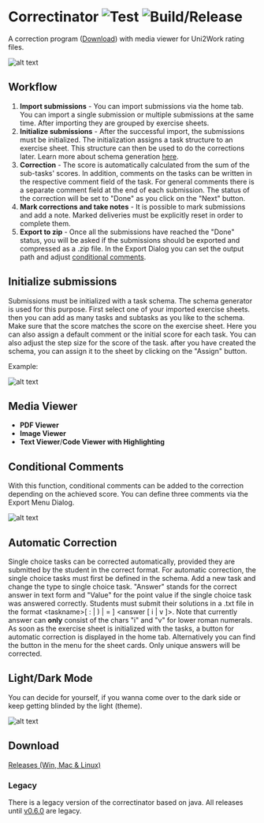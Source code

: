 # Correctinator ![Test](https://github.com/koellemichael/correctinator/workflows/Test/badge.svg) ![Build/Release](https://github.com/koellemichael/correctinator/workflows/Build/Release/badge.svg)

A correction program ([Download](#download)) with media viewer for Uni2Work rating files.

![alt text](https://i.imgur.com/D9yYvEB.png 'Correctinator')

## Workflow

1. **Import submissions** - You can import submissions via the home tab. You can import a single submission or multiple submissions at the same time. After importing they are grouped by exercise sheets.
2. **Initialize submissions** - After the successful import, the submissions must be initialized. The initialization assigns a task structure to an exercise sheet. This structure can then be used to do the corrections later. Learn more about schema generation [here](#Initialize-submissions).
3. **Correction** - The score is automatically calculated from the sum of the sub-tasks' scores. In addition, comments on the tasks can be written in the respective comment field of the task. For general comments there is a separate comment field at the end of each submission. The status of the correction will be set to "Done" as you click on the "Next" button.
4. **Mark corrections and take notes** - It is possible to mark submissions and add a note. Marked deliveries must be explicitly reset in order to complete them.
5. **Export to zip** - Once all the submissions have reached the "Done" status, you will be asked if the submissions should be exported and compressed as a .zip file. In the Export Dialog you can set the output path and adjust [conditional comments](#conditional-comments).

## Initialize submissions

Submissions must be initialized with a task schema. The schema generator is used for this purpose. First select one of your imported exercise sheets. then you can add as many tasks and subtasks as you like to the schema. Make sure that the score matches the score on the exercise sheet. Here you can also assign a default comment or the initial score for each task. You can also adjust the step size for the score of the task. after you have created the schema, you can assign it to the sheet by clicking on the "Assign" button.

Example:

![alt text](https://imgur.com/yCghoKG.png 'Example schema')

## Media Viewer

- **PDF Viewer**
- **Image Viewer**
- **Text Viewer**/**Code Viewer with Highlighting**

## Conditional Comments

With this function, conditional comments can be added to the correction depending on the achieved score. You can define three comments via the Export Menu Dialog.

![alt text](https://i.imgur.com/xWGnYyc.png 'Example conditional comments')

## Automatic Correction

Single choice tasks can be corrected automatically, provided they are submitted by the student in the correct format. For automatic correction, the single choice tasks must first be defined in the schema. Add a new task and change the type to single choice task. "Answer" stands for the correct answer in text form and "Value" for the point value if the single choice task was answered correctly. Students must submit their solutions in a .txt file in the format \<taskname>[ : | ) | = ] \<answer [ i | v ]>. Note that currently answer can **only** consist of the chars "i" and "v" for lower roman numerals. As soon as the exercise sheet is initialized with the tasks, a button for automatic correction is displayed in the home tab. Alternatively you can find the button in the menu for the sheet cards. Only unique answers will be corrected.

## Light/Dark Mode

You can decide for yourself, if you wanna come over to the dark side or keep getting blinded by the light (theme).

![alt text](https://i.imgur.com/hQwRSTT.png 'Example schema')

## Download

[Releases (Win, Mac & Linux)](https://github.com/koellemichael/correctinator/releases)

### Legacy

There is a legacy version of the correctinator based on java. All releases until [v0.6.0](https://github.com/koellemichael/correctinator/releases/tag/0.6.0) are legacy.
